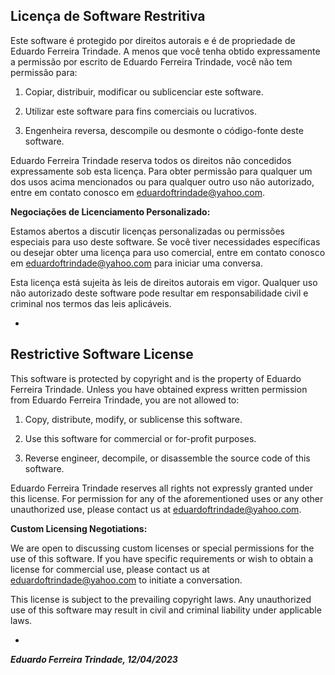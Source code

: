 ## Licença de Software Restritiva


Este software é protegido por direitos autorais e é de propriedade de Eduardo Ferreira Trindade. A menos que você tenha obtido expressamente a permissão por escrito de Eduardo Ferreira Trindade, você não tem permissão para:

1. Copiar, distribuir, modificar ou sublicenciar este software.

2. Utilizar este software para fins comerciais ou lucrativos.

3. Engenheira reversa, descompile ou desmonte o código-fonte deste software.

Eduardo Ferreira Trindade reserva todos os direitos não concedidos expressamente sob esta licença. Para obter permissão para qualquer um dos usos acima mencionados ou para qualquer outro uso não autorizado, entre em contato conosco em eduardoftrindade@yahoo.com.

**Negociações de Licenciamento Personalizado:**

Estamos abertos a discutir licenças personalizadas ou permissões especiais para uso deste software. Se você tiver necessidades específicas ou desejar obter uma licença para uso comercial, entre em contato conosco em eduardoftrindade@yahoo.com para iniciar uma conversa.

Esta licença está sujeita às leis de direitos autorais em vigor. Qualquer uso não autorizado deste software pode resultar em responsabilidade civil e criminal nos termos das leis aplicáveis.

-

## Restrictive Software License

This software is protected by copyright and is the property of Eduardo Ferreira Trindade. Unless you have obtained express written permission from Eduardo Ferreira Trindade, you are not allowed to:

1. Copy, distribute, modify, or sublicense this software.

2. Use this software for commercial or for-profit purposes.

3. Reverse engineer, decompile, or disassemble the source code of this software.

Eduardo Ferreira Trindade reserves all rights not expressly granted under this license. For permission for any of the aforementioned uses or any other unauthorized use, please contact us at eduardoftrindade@yahoo.com.

**Custom Licensing Negotiations:**

We are open to discussing custom licenses or special permissions for the use of this software. If you have specific requirements or wish to obtain a license for commercial use, please contact us at eduardoftrindade@yahoo.com to initiate a conversation.

This license is subject to the prevailing copyright laws. Any unauthorized use of this software may result in civil and criminal liability under applicable laws.

-

***Eduardo Ferreira Trindade, 12/04/2023***
